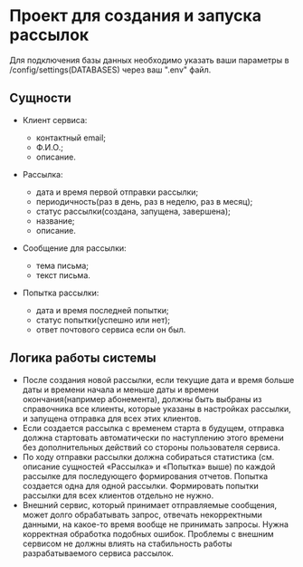 # Проект для создания и запуска рассылок

Для подключения базы данных необходимо указать ваши параметры в /config/settings(DATABASES) через ваш ".env" файл.

## Сущности

- Клиент сервиса:
    - контактный email;
    - Ф.И.О.;
    - описание.

- Рассылка:
    - дата и время первой отправки рассылки;
    - периодичность(раз в день, раз в неделю, раз в месяц);
    - статус рассылки(создана, запущена, завершена);
    - название;
    - описание.

- Сообщение для рассылки:
    - тема письма;
    - текст письма.

- Попытка рассылки:
    - дата и время последней попытки;
    - статус попытки(успешно или нет);
    - ответ почтового сервиса если он был.

## Логика работы системы

- После создания новой рассылки, если текущие дата и время больше даты и времени начала и меньше даты 
  и времени окончания(например абонемента), должны быть выбраны из справочника все клиенты, которые указаны 
  в настройках рассылки, и запущена отправка для всех этих клиентов.
- Если создается рассылка с временем старта в будущем, отправка должна стартовать автоматически по наступлению 
  этого времени без дополнительных действий со стороны пользователя сервиса.
- По ходу отправки рассылки должна собираться статистика (см. описание сущностей «Рассылка» и «Попытка» выше) 
  по каждой рассылке для последующего формирования отчетов. Попытка создается одна для одной рассылки. 
  Формировать попытки рассылки для всех клиентов отдельно не нужно.
- Внешний сервис, который принимает отправляемые сообщения, может долго обрабатывать запрос, 
  отвечать некорректными данными, на какое-то время вообще не принимать запросы. 
  Нужна корректная обработка подобных ошибок. Проблемы с внешним сервисом не должны влиять на стабильность 
  работы разрабатываемого сервиса рассылок.